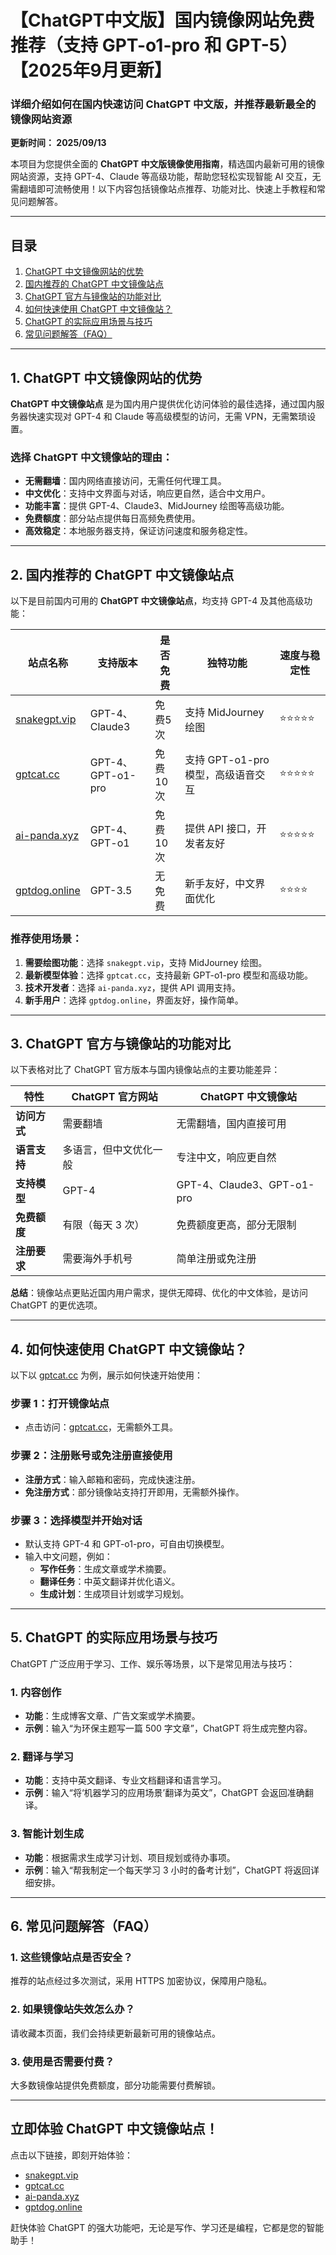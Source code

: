 # 【ChatGPT中文版】国内镜像网站免费推荐（支持 GPT-o1-pro 和 GPT-5）【2025年9月更新】 

### **详细介绍如何在国内快速访问 ChatGPT 中文版，并推荐最新最全的镜像网站资源**

**更新时间： 2025/09/13**

本项目为您提供全面的 **ChatGPT 中文版镜像使用指南**，精选国内最新可用的镜像网站资源，支持 GPT-4、Claude 等高级功能，帮助您轻松实现智能 AI 交互，无需翻墙即可流畅使用！以下内容包括镜像站点推荐、功能对比、快速上手教程和常见问题解答。

---

## **目录**
1. [ChatGPT 中文镜像网站的优势](#section1)
2. [国内推荐的 ChatGPT 中文镜像站点](#section2)
3. [ChatGPT 官方与镜像站的功能对比](#section3)
4. [如何快速使用 ChatGPT 中文镜像站？](#section4)
5. [ChatGPT 的实际应用场景与技巧](#section5)
6. [常见问题解答（FAQ）](#section6)

---

## **1. ChatGPT 中文镜像网站的优势** <a id="section1"></a>

**ChatGPT 中文镜像站点** 是为国内用户提供优化访问体验的最佳选择，通过国内服务器快速实现对 GPT-4 和 Claude 等高级模型的访问，无需 VPN，无需繁琐设置。

### **选择 ChatGPT 中文镜像站的理由：**
- **无需翻墙**：国内网络直接访问，无需任何代理工具。
- **中文优化**：支持中文界面与对话，响应更自然，适合中文用户。
- **功能丰富**：提供 GPT-4、Claude3、MidJourney 绘图等高级功能。
- **免费额度**：部分站点提供每日高频免费使用。
- **高效稳定**：本地服务器支持，保证访问速度和服务稳定性。

---

## **2. 国内推荐的 ChatGPT 中文镜像站点** <a id="section2"></a>

以下是目前国内可用的 **ChatGPT 中文镜像站点**，均支持 GPT-4 及其他高级功能：

| **站点名称**         | **支持版本**       | **是否免费** | **独特功能**               | **速度与稳定性**     |
|----------------------|-------------------|--------------|---------------------------|---------------------|
| [snakegpt.vip](https://snakegpt.vip)    | GPT-4、Claude3    | 免费5次          | 支持 MidJourney 绘图       | ⭐⭐⭐⭐⭐              |
| [gptcat.cc](https://gptcat.cc)         | GPT-4、GPT-o1-pro | 免费10次          | 支持 GPT-o1-pro 模型，高级语音交互 | ⭐⭐⭐⭐⭐              |
| [ai-panda.xyz](https://ai-panda.xyz/login?invite_code=34137c47)     | GPT-4、GPT-o1     | 免费10次          | 提供 API 接口，开发者友好    | ⭐⭐⭐⭐⭐              |
| [gptdog.online](https://gptdog.online)   | GPT-3.5           | 无免费          | 新手友好，中文界面优化       | ⭐⭐⭐⭐               |

### **推荐使用场景：**
1. **需要绘图功能**：选择 `snakegpt.vip`，支持 MidJourney 绘图。
2. **最新模型体验**：选择 `gptcat.cc`，支持最新 GPT-o1-pro 模型和高级功能。
3. **技术开发者**：选择 `ai-panda.xyz`，提供 API 调用支持。
4. **新手用户**：选择 `gptdog.online`，界面友好，操作简单。

---

## **3. ChatGPT 官方与镜像站的功能对比** <a id="section3"></a>

以下表格对比了 ChatGPT 官方版本与国内镜像站点的主要功能差异：

| **特性**               | **ChatGPT 官方网站** | **ChatGPT 中文镜像站** |
|-----------------------|--------------------|-----------------------|
| **访问方式**           | 需要翻墙            | 无需翻墙，国内直接可用 |
| **语言支持**           | 多语言，但中文优化一般 | 专注中文，响应更自然   |
| **支持模型**           | GPT-4              | GPT-4、Claude3、GPT-o1-pro |
| **免费额度**           | 有限（每天 3 次）     | 免费额度更高，部分无限制 |
| **注册要求**           | 需要海外手机号       | 简单注册或免注册       |

**总结**：镜像站点更贴近国内用户需求，提供无障碍、优化的中文体验，是访问 ChatGPT 的更优选项。

---

## **4. 如何快速使用 ChatGPT 中文镜像站？** <a id="section4"></a>

以下以 [gptcat.cc](https://gptcat.cc) 为例，展示如何快速开始使用：

### **步骤 1：打开镜像站点**
- 点击访问：[gptcat.cc](https://gptcat.cc)，无需额外工具。

### **步骤 2：注册账号或免注册直接使用**
- **注册方式**：输入邮箱和密码，完成快速注册。
- **免注册方式**：部分镜像站支持打开即用，无需额外操作。

### **步骤 3：选择模型并开始对话**
- 默认支持 GPT-4 和 GPT-o1-pro，可自由切换模型。
- 输入中文问题，例如：
  - **写作任务**：生成文章或学术摘要。
  - **翻译任务**：中英文翻译并优化语义。
  - **生成计划**：生成项目计划或学习规划。

---

## **5. ChatGPT 的实际应用场景与技巧** <a id="section5"></a>

ChatGPT 广泛应用于学习、工作、娱乐等场景，以下是常见用法与技巧：

### **1. 内容创作**
- **功能**：生成博客文章、广告文案或学术摘要。
- **示例**：输入“为环保主题写一篇 500 字文章”，ChatGPT 将生成完整内容。

### **2. 翻译与学习**
- **功能**：支持中英文翻译、专业文档翻译和语言学习。
- **示例**：输入“将‘机器学习的应用场景’翻译为英文”，ChatGPT 会返回准确翻译。

### **3. 智能计划生成**
- **功能**：根据需求生成学习计划、项目规划或待办事项。
- **示例**：输入“帮我制定一个每天学习 3 小时的备考计划”，ChatGPT 将返回详细安排。

---

## **6. 常见问题解答（FAQ）** <a id="section6"></a>

### **1. 这些镜像站点是否安全？**
推荐的站点经过多次测试，采用 HTTPS 加密协议，保障用户隐私。

### **2. 如果镜像站失效怎么办？**
请收藏本页面，我们会持续更新最新可用的镜像站点。

### **3. 使用是否需要付费？**
大多数镜像站提供免费额度，部分功能需要付费解锁。

---

## **立即体验 ChatGPT 中文镜像站点！**

点击以下链接，即刻开始体验：
- [snakegpt.vip](https://snakegpt.vip)
- [gptcat.cc](https://gptcat.cc)
- [ai-panda.xyz](https://ai-panda.xyz)
- [gptdog.online](https://gptdog.online)

赶快体验 ChatGPT 的强大功能吧，无论是写作、学习还是编程，它都是您的智能助手！
                                                                                                                                                                                                  
                                                                                                                                                                               
                                                                                                         
   
